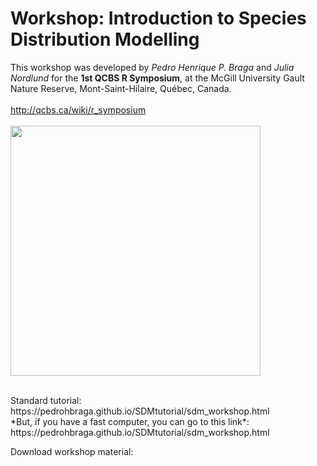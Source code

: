 # Workshop: Introduction to Species Distribution Modelling
This workshop was developed by *Pedro Henrique P. Braga* and *Julia Nordlund* for the **1st QCBS R Symposium**, at the McGill University Gault Nature Reserve, Mont-Saint-Hilaire, Québec, Canada.
<br> 
<br> 
http://qcbs.ca/wiki/r_symposium
<br> 
<br> 
<img src="http://qcbs.ca/wiki/_media/flyer_wiki.jpg" width="400"/>


<br>
Standard tutorial: https://pedrohbraga.github.io/SDMtutorial/sdm_workshop.html
<br>
*But, if you have a fast computer, you can go to this link*: https://pedrohbraga.github.io/SDMtutorial/sdm_workshop.html

Download workshop material:

